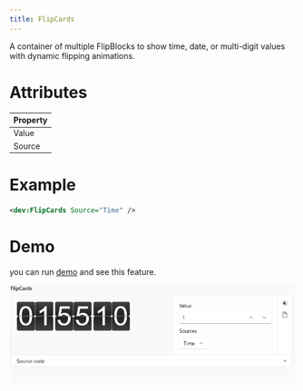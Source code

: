 ```yaml
---
title: FlipCards
---
```


A container of multiple FlipBlocks to show time, date, or multi-digit values with dynamic flipping animations.

# Attributes
|Property|
|-|
|Value|
|Source|

# Example

```xml
<dev:FlipCards Source="Time" />
```

# Demo
you can run [demo](https://github.com/Ghost1372/DevWinUI) and see this feature.

![DevWinUI](https://raw.githubusercontent.com/ghost1372/DevWinUI-Resources/refs/heads/main/DevWinUI-Docs/FlipCards.gif)